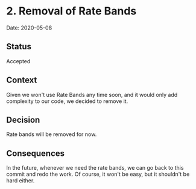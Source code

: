 # 2. Removal of Rate Bands

Date: 2020-05-08

## Status

Accepted

## Context

Given we won't use Rate Bands any time soon, and it would only add complexity to our code, we decided to remove it.

## Decision

Rate bands will be removed for now.

## Consequences

In the future, whenever we need the rate bands, we can go back to this commit and redo the work. Of course, it won't be 
easy, but it shouldn't be hard either.
